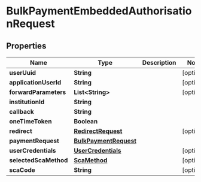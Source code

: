 
# BulkPaymentEmbeddedAuthorisationRequest

## Properties
Name | Type | Description | Notes
------------ | ------------- | ------------- | -------------
**userUuid** | **String** |  |  [optional]
**applicationUserId** | **String** |  |  [optional]
**forwardParameters** | **List&lt;String&gt;** |  |  [optional]
**institutionId** | **String** |  | 
**callback** | **String** |  | 
**oneTimeToken** | **Boolean** |  | 
**redirect** | [**RedirectRequest**](RedirectRequest.md) |  |  [optional]
**paymentRequest** | [**BulkPaymentRequest**](BulkPaymentRequest.md) |  | 
**userCredentials** | [**UserCredentials**](UserCredentials.md) |  |  [optional]
**selectedScaMethod** | [**ScaMethod**](ScaMethod.md) |  |  [optional]
**scaCode** | **String** |  |  [optional]



